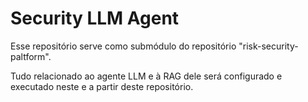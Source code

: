 # Security LLM Agent

Esse repositório serve como submódulo do repositório "risk-security-paltform".

Tudo relacionado ao agente LLM e à RAG dele será configurado e executado neste e a partir deste repositório.